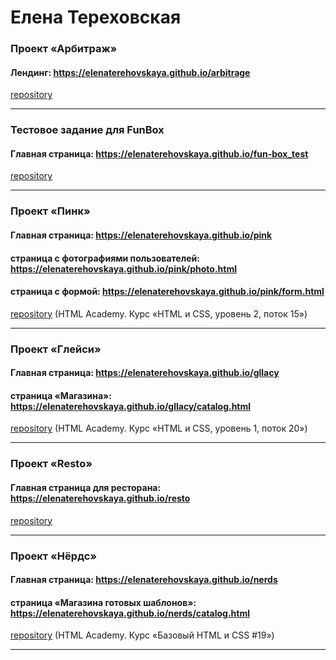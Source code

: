 # Елена Тереховская

### Проект «Арбитраж»
#### Лендинг: <a href="https://elenaterehovskaya.github.io/arbitrage" target="_blank">https://elenaterehovskaya.github.io/arbitrage</a>


[repository](https://github.com/elenaterehovskaya/arbitrage)

---

### Тестовое задание для FunBox
#### Главная страница: <a href="https://elenaterehovskaya.github.io/fun-box_test" target="_blank">https://elenaterehovskaya.github.io/fun-box_test</a>


[repository](https://github.com/elenaterehovskaya/fun-box_test)

---

### Проект «Пинк»
#### Главная страница: <a href="https://elenaterehovskaya.github.io/pink" target="_blank">https://elenaterehovskaya.github.io/pink</a>
#### страница с фотографиями пользователей: <a href="https://elenaterehovskaya.github.io/pink/photo.html" target="_blank">https://elenaterehovskaya.github.io/pink/photo.html</a>
#### страница с формой: <a href="https://elenaterehovskaya.github.io/pink/form.html" target="_blank">https://elenaterehovskaya.github.io/pink/form.html</a>

[repository](https://github.com/elenaterehovskaya/524673-pink) (HTML Academy. Курс «HTML и CSS, уровень 2, поток 15»)

---

### Проект «Глейси»
#### Главная страница: <a href="https://elenaterehovskaya.github.io/gllacy" target="_blank">https://elenaterehovskaya.github.io/gllacy</a>
#### страница «Магазина»: <a href="https://elenaterehovskaya.github.io/gllacy/catalog.html" target="_blank">https://elenaterehovskaya.github.io/gllacy/catalog.html</a>

[repository](https://github.com/elenaterehovskaya/524673-gllacy) (HTML Academy. Курс «HTML и CSS, уровень 1, поток 20»)

---

### Проект «Resto»
#### Главная страница для ресторана: <a href="https://elenaterehovskaya.github.io/resto" target="_blank">https://elenaterehovskaya.github.io/resto</a>

[repository](https://github.com/elenaterehovskaya/resto)

---

### Проект «Нёрдс»
#### Главная страница: <a href="https://elenaterehovskaya.github.io/nerds" target="_blank">https://elenaterehovskaya.github.io/nerds</a>
#### страница «Магазина готовых шаблонов»: <a href="https://elenaterehovskaya.github.io/nerds/catalog.html" target="_blank">https://elenaterehovskaya.github.io/nerds/catalog.html</a>

[repository](https://github.com/elenaterehovskaya/524673-nerds) (HTML Academy. Курс «Базовый HTML и CSS #19»)

---
